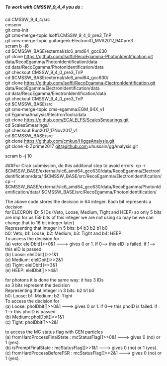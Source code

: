 ##### To work with CMSSW_9_4_4 you do :

cd CMSSW_9_4_4/src <br>
cmsenv <br>
git cms-init <br>
git cms-merge-topic lsoffi:CMSSW_9_4_0_pre3_TnP <br>
git cms-merge-topic guitargeek:ElectronID_MVA2017_940pre3 <br>
scram b -j8 <br>
cd $CMSSW_BASE/external/slc6_amd64_gcc630 <br>
git clone https://github.com/lsoffi/RecoEgamma-PhotonIdentification.git data/RecoEgamma/PhotonIdentification/data <br>
cd data/RecoEgamma/PhotonIdentification/data <br>
git checkout CMSSW_9_4_0_pre3_TnP <br>
cd $CMSSW_BASE/external/slc6_amd64_gcc630/ <br>
git clone https://github.com/lsoffi/RecoEgamma-ElectronIdentification.git data/RecoEgamma/ElectronIdentification/data <br>
cd data/RecoEgamma/ElectronIdentification/data <br>
git checkout CMSSW_9_4_0_pre3_TnP <br>
cd $CMSSW_BASE/src <br>
git cms-merge-topic cms-egamma:EGM_94X_v1 <br>
cd EgammaAnalysis/ElectronTools/data <br>
git clone https://github.com/ECALELFS/ScalesSmearings.git <br>
cd ScalesSmearings/ <br>
git checkout Run2017_17Nov2017_v1 <br>
cd $CMSSW_BASE/src <br>
git clone https://github.com/cmkuo/HiggsAnalysis.git <br>
git clone -b Zprime2017 git@github.com:uhussain/ggAnalysis.git <br>

scram b -j 10 <br>

###For Crab submission, do this additonal step to avoid errors:
cp -r $CMSSW_BASE/external/slc6_amd64_gcc630/data/RecoEgamma/ElectronIdentification/data/ $CMSSW_BASE/src/RecoEgamma/ElectronIdentification/ <br>
cp -r $CMSSW_BASE/external/slc6_amd64_gcc630/data/RecoEgamma/PhotonIdentification/data/ $CMSSW_BASE/src/RecoEgamma/PhotonIdentification/ <br>

The above code stores the decision in 64 integer. Each bit represents a decision<br>
for ELECRON ID: 5 IDs (Veto, Loose, Medium, Tight and HEEP) so only 5 bits are imp for us (59 bits of this integer  we are not using so may be we can change that to 16 bit integer later)<br>
Representing that integer in 5 bits: b4 b3 b2 b1 b0<br>
b0: Veto; b1: Loose; b2: Medium; b3: Tight and b4: HEEP<br>
To access the decision for <br>
(a) veto: eleIDbit[]>>0&1 ---> gives 0 or 1. if 0--> this eID is failed. if 1--> this eID is passed<br>
(b) Loose: eleIDbit[]>>1&1<br>
(c) Medium: eleIDbit[]>>2&1<br>
(d) Tight: eleIDbit[]>>3&1<br>
(e) HEEP: eleIDbit[]>>4&1<br>

for photons it is done the same way: it has 3 IDs<br>
so 3 bits represent the decision<br>
Representing that integer in 3 bits:  b2 b1 b0<br>
b0: Loose; b1: Medium; b2: Tight<br>
To access the decision for <br>
(a) Loose: phoIDbit[]>>0&1 ---> gives 0 or 1. if 0--> this phoID is failed. if 1--> this phoID is passed<br>
(b) Medium: phoIDbit[]>>1&1<br>
(c) Tight: phoIDbit[]>>2&1<br>

to access the MC status flag with GEN particles <br>
(a) fromHardProcessFinalState : mcStatusFlag[]>>0&1 ---> gives 0 (no) or 1 (yes). <br>
(b) isPromptFinalState        : mcStatusFlag[]>>1&1 ---> gives 0 (no) or 1 (yes). <br>
(c) fromHardProcessBeforeFSR  : mcStatusFlag[]>>2&1 ---> gives 0 (no) or 1 (yes). <br>

